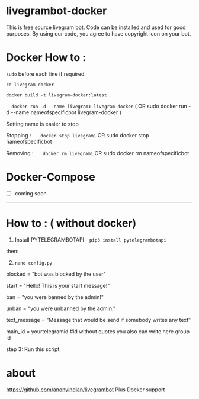 # livegrambot-docker
This is free source livegram bot. Code can be installed and used for good purposes. By using our code, you agree to have copyright icon on your bot.


# Docker How to :

` sudo ` before each line if required. 

` cd livegram-docker `

` docker build -t livegram-docker:latest . `

`   docker run -d --name livegram1 livegram-docker `  ( OR sudo docker run -d --name nameofspecificbot livegram-docker )

Setting name is easier to stop

Stopping : `    docker stop livegram1 `  OR  sudo docker stop nameofspecificbot

Removing : `    docker rm livegram1 ` OR  sudo docker rm nameofspecificbot


# Docker-Compose

- [ ] coming soon


---

# How to : ( without docker)
1.  Install PYTELEGRAMBOTAPI - `pip3 install pytelegrambotapi`

then:

2. `nano config.py  `

blocked = "bot was blocked by the user"

start = "Hello! This is your start message!"

ban = "you were banned by the admin!"

unban = "you were unbanned by the admin."

text_message = "Message that would be send if somebody writes any text"

main_id = yourtelegramid #id without quotes you also can write here group id


step 3: Run this script.


# about
https://github.com/anonyindian/livegrambot Plus Docker support

